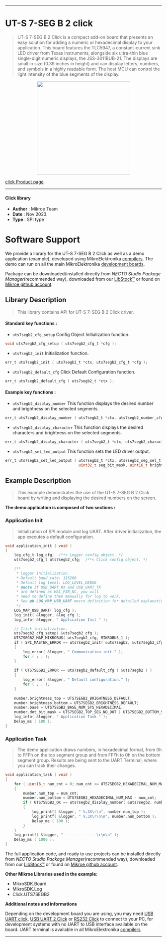 
---
# UT-S 7-SEG B 2 click

> UT-S 7-SEG B 2 Click is a compact add-on board that presents an easy solution for adding a numeric or hexadecimal display to your application. This board features the TLC5947, a constant-current sink LED driver from Texas Instruments, alongside six ultra-thin blue single-digit numeric displays, the JSS-3011BUB-21. The displays are small in size (0.39 inches in height) and can display letters, numbers, and symbols in a highly readable form. The host MCU can control the light intensity of the blue segments of the display.

<p align="center">
  <img src="https://download.mikroe.com/images/click_for_ide/uts7segb2_click.png" height=300px>
</p>

[click Product page](https://www.mikroe.com/ut-s-7-seg-b-2-click)

---


#### Click library

- **Author**        : Mikroe Team
- **Date**          : Nov 2023.
- **Type**          : SPI type


# Software Support

We provide a library for the UT-S 7-SEG B 2 Click
as well as a demo application (example), developed using MikroElektronika
[compilers](https://www.mikroe.com/necto-studio).
The demo can run on all the main MikroElektronika [development boards](https://www.mikroe.com/development-boards).

Package can be downloaded/installed directly from *NECTO Studio Package Manager*(recommended way), downloaded from our [LibStock&trade;](https://libstock.mikroe.com) or found on [Mikroe github account](https://github.com/MikroElektronika/mikrosdk_click_v2/tree/master/clicks).

## Library Description

> This library contains API for UT-S 7-SEG B 2 Click driver.

#### Standard key functions :

- `uts7segb2_cfg_setup` Config Object Initialization function.
```c
void uts7segb2_cfg_setup ( uts7segb2_cfg_t *cfg );
```

- `uts7segb2_init` Initialization function.
```c
err_t uts7segb2_init ( uts7segb2_t *ctx, uts7segb2_cfg_t *cfg );
```

- `uts7segb2_default_cfg` Click Default Configuration function.
```c
err_t uts7segb2_default_cfg ( uts7segb2_t *ctx );
```

#### Example key functions :

- `uts7segb2_display_number` This function displays the desired number and brightness on the selected segments.
```c
err_t uts7segb2_display_number ( uts7segb2_t *ctx, uts7segb2_number_cfg_t number );
```

- `uts7segb2_display_character` This function displays the desired characters and brightness on the selected segments.
```c
err_t uts7segb2_display_character ( uts7segb2_t *ctx, uts7segb2_character_cfg_t ascii_char );
```

- `uts7segb2_set_led_output` This function sets the LED driver output.
```c
err_t uts7segb2_set_led_output ( uts7segb2_t *ctx, uts7segb2_seg_sel_t seg_sel, 
                                 uint32_t seg_bit_mask, uint16_t brightness );
```

## Example Description

> This example demonstrates the use of the UT-S 7-SEG B 2 Click board
> by writing and displaying the desired numbers on the screen.

**The demo application is composed of two sections :**

### Application Init

> Initialization of SPI module and log UART.
> After driver initialization, the app executes a default configuration.

```c
void application_init ( void )
{
    log_cfg_t log_cfg;  /**< Logger config object. */
    uts7segb2_cfg_t uts7segb2_cfg;  /**< Click config object. */

    /** 
     * Logger initialization.
     * Default baud rate: 115200
     * Default log level: LOG_LEVEL_DEBUG
     * @note If USB_UART_RX and USB_UART_TX 
     * are defined as HAL_PIN_NC, you will 
     * need to define them manually for log to work. 
     * See @b LOG_MAP_USB_UART macro definition for detailed explanation.
     */
    LOG_MAP_USB_UART( log_cfg );
    log_init( &logger, &log_cfg );
    log_info( &logger, " Application Init " );

    // Click initialization.
    uts7segb2_cfg_setup( &uts7segb2_cfg );
    UTS7SEGB2_MAP_MIKROBUS( uts7segb2_cfg, MIKROBUS_1 );
    if ( SPI_MASTER_ERROR == uts7segb2_init( &uts7segb2, &uts7segb2_cfg ) )
    {
        log_error( &logger, " Communication init." );
        for ( ; ; );
    }
    
    if ( UTS7SEGB2_ERROR == uts7segb2_default_cfg ( &uts7segb2 ) )
    {
        log_error( &logger, " Default configuration." );
        for ( ; ; );
    }
    
    number.brightness_top = UTS7SEGB2_BRIGHTNESS_DEFAULT;
    number.brightness_bottom = UTS7SEGB2_BRIGHTNESS_DEFAULT;
    number.base = UTS7SEGB2_BASE_NUM_SYS_HEXADECIMAL;
    number.dot_bit_mask = UTS7SEGB2_TOP_SEG_NO_DOT | UTS7SEGB2_BOTTOM_SEG_NO_DOT;
    log_info( &logger, " Application Task " );
    Delay_ms ( 100 );
}
```

### Application Task

> The demo application draws numbers, in hexadecimal format, 
> from 0h to FFFh on the top segment group and from FFFh to 0h on the bottom segment group.
> Results are being sent to the UART Terminal, where you can track their changes.

```c
void application_task ( void )
{
    for ( uint16_t num_cnt = 0; num_cnt <= UTS7SEGB2_HEXADECIMAL_NUM_MAX; num_cnt++ )
    {
        number.num_top = num_cnt;
        number.num_bottom = UTS7SEGB2_HEXADECIMAL_NUM_MAX - num_cnt;
        if ( UTS7SEGB2_OK == uts7segb2_display_number( &uts7segb2, number ) )
        {
            log_printf( &logger, " %.3X\r\n", number.num_top );
            log_printf( &logger, " %.3X\r\n\n", number.num_bottom );
            Delay_ms ( 100 );
        }
    }
    log_printf( &logger, " --------------\r\n\n" );
    Delay_ms ( 1000 );
}
```

The full application code, and ready to use projects can be installed directly from *NECTO Studio Package Manager*(recommended way), downloaded from our [LibStock&trade;](https://libstock.mikroe.com) or found on [Mikroe github account](https://github.com/MikroElektronika/mikrosdk_click_v2/tree/master/clicks).

**Other Mikroe Libraries used in the example:**

- MikroSDK.Board
- MikroSDK.Log
- Click.UTS7SEGB2

**Additional notes and informations**

Depending on the development board you are using, you may need
[USB UART click](https://www.mikroe.com/usb-uart-click),
[USB UART 2 Click](https://www.mikroe.com/usb-uart-2-click) or
[RS232 Click](https://www.mikroe.com/rs232-click) to connect to your PC, for
development systems with no UART to USB interface available on the board. UART
terminal is available in all MikroElektronika
[compilers](https://shop.mikroe.com/compilers).

---
